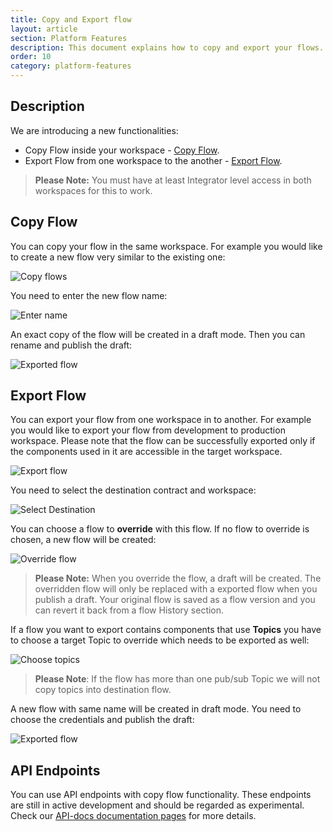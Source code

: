 ```yaml
---
title: Copy and Export flow
layout: article
section: Platform Features
description: This document explains how to copy and export your flows.
order: 10
category: platform-features
---
```


## Description

We are introducing a new functionalities:

 * Copy Flow inside your workspace - [Copy Flow](#copy-flows).
 * Export Flow from one workspace to the another - [Export Flow](#export-flows).

>**Please Note:** You must have at least Integrator level access in both workspaces for this to work.

## Copy Flow

You can copy your flow in the same workspace. For example you would like to create a new flow very similar to the existing one:

![Copy flows](/assets/img/getting-started/copy-flow/copy-flow.png)

You need to enter the new flow name:

![Enter name](/assets/img/getting-started/copy-flow/enter-flow-name.png)

An exact copy of the flow will be created in a draft mode. Then you can rename and publish the draft:

![Exported flow](/assets/img/getting-started/copy-flow/exported-flow.png)

## Export Flow

You can export your flow from one workspace in to another. For example you would like to export your flow from development to production workspace. Please note that the flow can be successfully exported only if the components used in it are accessible in the target workspace.

![Export flow](/assets/img/getting-started/copy-flow/export-flow.png)

You need to select the destination contract and workspace:

![Select Destination](/assets/img/getting-started/copy-flow/select-destination.png)

You can choose a flow to **override** with this flow. If no flow to override is chosen, a new flow will be created:

![Override flow](/assets/img/getting-started/copy-flow/override-flow.png)

> **Please Note:** When you override the flow, a draft will be created. The overridden flow will only be replaced with a exported flow when you publish a draft. Your original flow is saved as a flow version and you can revert it back from a flow History section.

If a flow you want to export contains components that use **Topics** you have to choose a target Topic to override which needs to be exported as well:

![Choose topics](/assets/img/getting-started/copy-flow/choose-topics.png)

> **Please Note**: If the flow has more than one pub/sub Topic we will not copy topics into destination flow.

A new flow with same name will be created in draft mode. You need to choose the credentials and publish the draft:

![Exported flow](/assets/img/getting-started/copy-flow/exported-flow.png)

## API Endpoints

You can use API endpoints with copy flow functionality. These endpoints are still in active development and should be regarded as experimental. Check our [API-docs documentation pages](https://api.elastic.io/docs/v2/#copy-flow-(experimental)) for more details.
